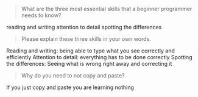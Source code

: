 
> What are the three most essential skills that a beginner programmer needs to know?

reading and writing attention to detail spotting the differences 

> Please explain these three skills in your own words.

Reading and writing: being able to type what you see correctly and efficiently 
Attention to detail: everything has to be done correctly
Spotting the differences: Seeing what is wrong right away and correcting it

> Why do you need to not copy and paste?

If you just copy and paste you are learning nothing
